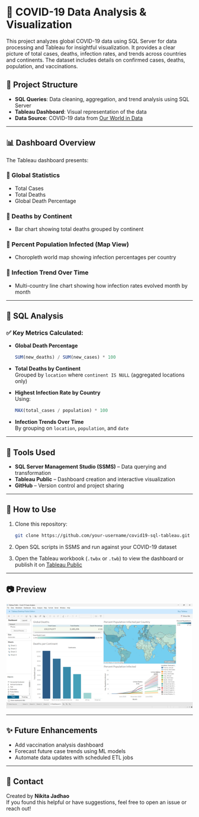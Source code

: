 # 🦠 COVID-19 Data Analysis & Visualization

This project analyzes global COVID-19 data using SQL Server for data processing and Tableau for insightful visualization. It provides a clear picture of total cases, deaths, infection rates, and trends across countries and continents. The dataset includes details on confirmed cases, deaths, population, and vaccinations.

## 📁 Project Structure

- **SQL Queries**: Data cleaning, aggregation, and trend analysis using SQL Server
- **Tableau Dashboard**: Visual representation of the data
- **Data Source**: COVID-19 data from [Our World in Data](https://ourworldindata.org/covid-deaths)

---

## 📊 Dashboard Overview

The Tableau dashboard presents:

### 🔹 Global Statistics
- Total Cases
- Total Deaths
- Global Death Percentage

### 🔹 Deaths by Continent
- Bar chart showing total deaths grouped by continent

### 🔹 Percent Population Infected (Map View)
- Choropleth world map showing infection percentages per country

### 🔹 Infection Trend Over Time
- Multi-country line chart showing how infection rates evolved month by month

---

## 🧮 SQL Analysis

### ✅ Key Metrics Calculated:

- **Global Death Percentage**  
  ```sql
  SUM(new_deaths) / SUM(new_cases) * 100
  ```

- **Total Deaths by Continent**  
  Grouped by `location` where `continent IS NULL` (aggregated locations only)

- **Highest Infection Rate by Country**  
  Using:  
  ```sql
  MAX(total_cases / population) * 100
  ```

- **Infection Trends Over Time**  
  By grouping on `location`, `population`, and `date`

---

## 📌 Tools Used

- **SQL Server Management Studio (SSMS)** – Data querying and transformation
- **Tableau Public** – Dashboard creation and interactive visualization
- **GitHub** – Version control and project sharing

---

## 🚀 How to Use

1. Clone this repository:
   ```bash
   git clone https://github.com/your-username/covid19-sql-tableau.git
   ```

2. Open SQL scripts in SSMS and run against your COVID-19 dataset

3. Open the Tableau workbook (`.twbx` or `.twb`) to view the dashboard or publish it on [Tableau Public](https://public.tableau.com/)

---

## 📷 Preview

![Dashboard Screenshot](Screenshot%20(19).png)

---

## ✨ Future Enhancements

- Add vaccination analysis dashboard
- Forecast future case trends using ML models
- Automate data updates with scheduled ETL jobs

---

## 📩 Contact

Created by **Nikita Jadhao**  
If you found this helpful or have suggestions, feel free to open an issue or reach out!
